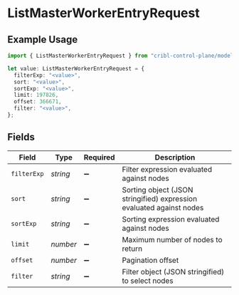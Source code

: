 # ListMasterWorkerEntryRequest

## Example Usage

```typescript
import { ListMasterWorkerEntryRequest } from "cribl-control-plane/models/operations";

let value: ListMasterWorkerEntryRequest = {
  filterExp: "<value>",
  sort: "<value>",
  sortExp: "<value>",
  limit: 197826,
  offset: 366671,
  filter: "<value>",
};
```

## Fields

| Field                                                                | Type                                                                 | Required                                                             | Description                                                          |
| -------------------------------------------------------------------- | -------------------------------------------------------------------- | -------------------------------------------------------------------- | -------------------------------------------------------------------- |
| `filterExp`                                                          | *string*                                                             | :heavy_minus_sign:                                                   | Filter expression evaluated against nodes                            |
| `sort`                                                               | *string*                                                             | :heavy_minus_sign:                                                   | Sorting object (JSON stringified) expression evaluated against nodes |
| `sortExp`                                                            | *string*                                                             | :heavy_minus_sign:                                                   | Sorting expression evaluated against nodes                           |
| `limit`                                                              | *number*                                                             | :heavy_minus_sign:                                                   | Maximum number of nodes to return                                    |
| `offset`                                                             | *number*                                                             | :heavy_minus_sign:                                                   | Pagination offset                                                    |
| `filter`                                                             | *string*                                                             | :heavy_minus_sign:                                                   | Filter object (JSON stringified) to select nodes                     |